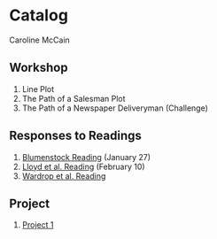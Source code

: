 # Catalog 

Caroline McCain

## Workshop

1. Line Plot
2. The Path of a Salesman Plot
3. The Path of a Newspaper Deliveryman (Challenge)

## Responses to Readings

1. [Blumenstock Reading](https://github.com/caroline-mccain/workshop/blob/master/blumenstock.md) (January 27)
2. [Lloyd et al. Reading](https://github.com/caroline-mccain/workshop/blob/master/lloyd.md) (February 10)
3. [Wardrop et al. Reading](https://github.com/caroline-mccain/workshop/blob/master/Wardrop.md)

## Project

1. [Project 1](https://github.com/caroline-mccain/workshop/blob/master/Project1.md)
